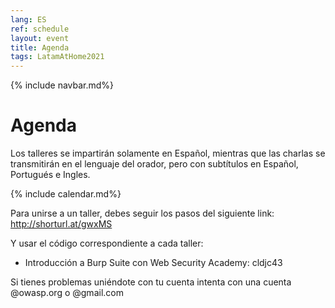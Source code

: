 ```yaml
---
lang: ES
ref: schedule
layout: event
title: Agenda
tags: LatamAtHome2021
---
```

{% include navbar.md%}

<script>
  document.lang = "es";
</script>

<h1>Agenda</h1>
<p>Los talleres se impartirán solamente en Español, mientras que las charlas se transmitirán en el lenguaje del orador, pero con subtítulos en Español, Portugués e Ingles.</p>
{% include calendar.md%}

Para unirse a un taller, debes seguir los pasos del siguiente link:
http://shorturl.at/gwxMS

Y usar el código correspondiente a cada taller:
* Introducción a Burp Suite con Web Security Academy: cldjc43

Si tienes problemas uniéndote con tu cuenta intenta con una cuenta @owasp.org o @gmail.com
